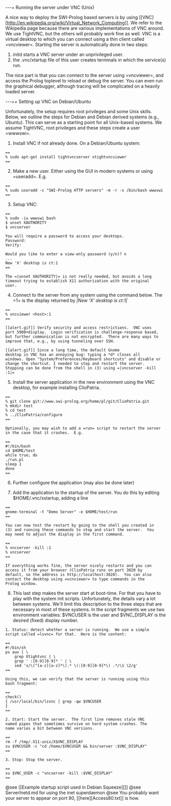 ---+ Running the server under VNC (Unix)

A nice way to deploy the SWI-Prolog based servers is by using
[[VNC][http://en.wikipedia.org/wiki/Virtual_Network_Computing]]. We
refer to the Wikipedia page because there are various implementations of
VNC around. We use TightVNC, but the others will probably work fine as
well. VNC is a virtual desktop to which you can connect using a thin
client called =vncviewer=.  Starting the server is automatically done
in two steps:

  1. initd starts a VNC server under an unprivileged user.
  2. the .vnc/xtartup file of this user creates terminals in which
  the service(s) run.

The nice part is that you can connect to the server using =vncviewer=,
and access the Prolog toplevel to reload or debug the server.  You can
even run the graphical debugger, although tracing will be complicated
on a heavily loaded server.

---++ Setting up VNC on Debian/Ubuntu

Unfortunately, the setup requires root privileges and some Unix skills.
Below, we outline the steps for Debian and Debian derived systems (e.g.,
Ubuntu). This can serve as a starting point for all Unix-based systems.
We assume TightVNC, root privileges and these steps create a user
=wwwswi=.

  1. Install VNC if not already done.  On a Debian/Ubuntu system:

    ==
    % sudo apt-get install tightvncserver xtightvncviewer
    ==

  2. Make a new user.  Either using the GUI in modern systems or using
  =useradd=.  E.g.

    ==
    % sudo useradd -c "SWI-Prolog HTTP servers" -m -r -s /bin/bash wwwswi
    ==

  3. Setup VNC:

    ==
    % sudo -iu wwwswi bash
    $ unset XAUTHORITY
    $ vncserver

    You will require a password to access your desktops.
    Password:
    Verify:

    Would you like to enter a view-only password (y/n)? n
    ...
    New 'X' desktop is ct:1
    ==

    The =|unset XAUTHORITY|= is not really needed, but avoids a long
    timeout trying to establish X11 authorization with the original
    user.

  4. Connect to the server from any system using the command below.
     The =1= is the display returned by _|New 'X' desktop is ct:1|_

    ==
    % vncviewer <host>:1
    ==

    [[alert.gif]] Verify security and access restrictions.  VNC uses
    port 5900+display.  Login verification is challenge-response based,
    but further communication is not encrypted.  There are many ways to
    improve that, e.g., by using tunneling over SSH.

    [[alert.gif]] Since a long time, the default Gnome
    desktop in VNC has an annoying bug: typing a *d* closes all
    windows. Open "System/Preferences/Keyboard shortcuts" and disable or
    change the shortcut. I needed to stop and restart the server.
    Stopping can be done from the shell in (3) using =|vncserver -kill
    :1|=

  5. Install the server application in the new environment using the
     VNC desktop, for example installing ClioPatria.

    ==
    % git clone git://www.swi-prolog.org/home/pl/git/ClioPatria.git
    % mkdir test
    % cd test
    % ../ClioPatria/configure
    ==

    Optionally, you may wish to add a =run= script to restart the server
    in the case that it crashes.  E.g.

    ==
    #!/bin/bash
    cd $HOME/test
    while true; do
	./run.pl
	sleep 1
    done
    ==

  6. Further configure the application (may also be done later)

  7. Add the application to the startup of the server. You do this by
     editing $HOME/.vnc/xstartup, adding a line

    ==
    gnome-terminal -t "Demo Server" -e $HOME/test/run
    ==

    You can now test the restart by going to the shell you created in
    (3) and running these commands to stop and start the server.  You
    may need to adjust the display in the first command.

    ==
    % vncserver -kill :1
    % vncserver
    ==

    If everything works fine, the server nicely restarts and you can
    access it from your browser (ClioPatria runs on port 3020 by
    default, so the address is http://localhost:3020).  You can also
    contact the desktop using =vcnviewer= to type commands in the
    Prolog window.

  8. This last step makes the server start at boot-time.  For that you
     have to play with the system init scripts. Unfortunately, the
     details vary a lot between systems.  We'll limit this description
     to the three steps that are necessary in most of these systems.
     In the script fragments we use two environment variables: $VNCUSER
     is the user and $VNC_DISPLAY is the desired (fixed) display number.

	1. Status: detect whether a server is running.  We use a simple
	script called =lsvnc= for that.  Here is the content:

	==
	#!/bin/sh
	ps aux | \
		grep Xtightvnc | \
		grep ' :[0-9][0-9]* ' | \
		sed 's/\(^[a-z][a-z]*\).* \(:[0-9][0-9]*\) .*/\1 \2/g'
	==

	Using this, we can verify that the server is running using this
	bash fragment:

	==
	check()
	{ /usr/local/bin/lsvnc | grep -qw $VNCUSER
	}
	==

	2. Start: Start the server.  The first line removes stale VNC
	named pipes that sometimes survive on hard system crashes. The
	name varies a bit between VNC versions.

	==
	rm -f /tmp/.X11-unix/X$VNC_DISPLAY
	su $VNCUSER -c "cd /home/$VNCUSER && bin/server :$VNC_DISPLAY"
	==

	3. Stop: Stop the server.

	==
	su $VNC_USER -c "vncserver -kill :$VNC_DISPLAY"
	==

@see [[Example startup script used in Debian Squeeze][<vnc-ecdemo>]]
@see ServerInetd.md for using the inet superdaemon
@see You probably want your server to appear on port 80,
[[here][Access80.txt]] is how.
